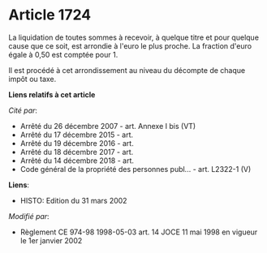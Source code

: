 # Article 1724

La liquidation de toutes sommes à recevoir, à quelque titre et pour quelque cause que ce soit, est arrondie à l'euro le plus
proche. La fraction d'euro égale à 0,50 est comptée pour 1.

Il est procédé à cet arrondissement au niveau du décompte de chaque impôt ou taxe.

**Liens relatifs à cet article**

_Cité par_:

  - Arrêté du 26 décembre 2007 - art. Annexe I bis (VT)
  - Arrêté du 17 décembre 2015 - art.
  - Arrêté du 19 décembre 2016 - art.
  - Arrêté du 18 décembre 2017 - art.
  - Arrêté du 14 décembre 2018 - art.
  - Code général de la propriété des personnes publ... - art. L2322-1 (V)

**Liens**:

  - HISTO: Edition du 31 mars 2002

_Modifié par_:

  - Règlement CE 974-98 1998-05-03 art. 14 JOCE 11 mai 1998 en vigueur le 1er janvier 2002
